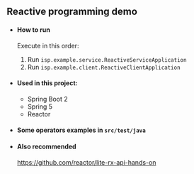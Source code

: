 ## Reactive programming demo

* #### How to run
    Execute in this order:
    1. Run `isp.example.service.ReactiveServiceApplication`
    2. Run `isp.example.client.ReactiveClientApplication`


* #### Used in this project:
    * Spring Boot 2
    * Spring 5
    * Reactor

* #### Some operators examples in `src/test/java`

* #### Also recommended
    https://github.com/reactor/lite-rx-api-hands-on
